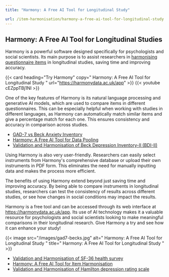 ```yaml
---
title: "Harmony: A Free AI Tool for Longitudinal Study"

url: /item-harmonisation/harmony-a-free-ai-tool-for-longitudinal-study
---
```


## Harmony: A Free AI Tool for Longitudinal Studies

Harmony is a powerful software designed specifically for psychologists and social scientists. Its main purpose is to assist researchers in [harmonising questionnaire items](/item-harmonisation/) in longitudinal studies, saving time and improving accuracy.

{{< card heading="Try Harmony" copy=" Harmony: A Free AI Tool for Longitudinal Study " url="https://harmonydata.ac.uk/app" >}}
{{< youtube cEZppTBj1NI >}}

One of the key features of Harmony is its natural language processing and generative AI models, which are used to compare items in different questionnaires. This can be especially helpful when working with studies in different languages, as Harmony can automatically match similar items and give a percentage match for each one. This ensures consistency and accuracy in comparison across studies.

* [GAD-7 vs Beck Anxiety Inventory](/gad-7-vs-beck-anxiety-inventory)
* [Harmony: A Free AI Tool for Data Pooling](/item-harmonisation/harmony-a-free-ai-tool-for-data-pooling)
* [Validation and Harmonisation of Beck Depression Inventory-II (BDI-II)](/harmonisation-validation/beck-depression-inventory-ii-bdi-ii)

Using Harmony is also very user-friendly. Researchers can easily select instruments from Harmony's comprehensive database or upload their own instruments in PDF form. This eliminates the need for manually inputting data and makes the process more efficient.

The benefits of using Harmony extend beyond just saving time and improving accuracy. By being able to compare instruments in longitudinal studies, researchers can test the consistency of results across different studies, or see how changes in social conditions may impact the results.

Harmony is a free tool and can be accessed through its web interface at https://harmonydata.ac.uk/app. Its use of AI technology makes it a valuable resource for psychologists and social scientists looking to make meaningful comparisons in their longitudinal research. Give Harmony a try and see how it can enhance your study!


{{< image src="/images/gad7-becks.jpg" alt=" Harmony: A Free AI Tool for Longitudinal Study " title=" Harmony: A Free AI Tool for Longitudinal Study " >}}









* [Validation and Harmonisation of SF-36 health survey](/harmonisation-validation/sf-36-health-survey)
* [Harmony: A Free AI Tool for Item Harmonisation](/item-harmonisation/harmony-a-free-ai-tool-for-item-harmonisation)
* [Validation and Harmonisation of Hamilton depression rating scale](/harmonisation-validation/hamilton-depression-rating-scale)
